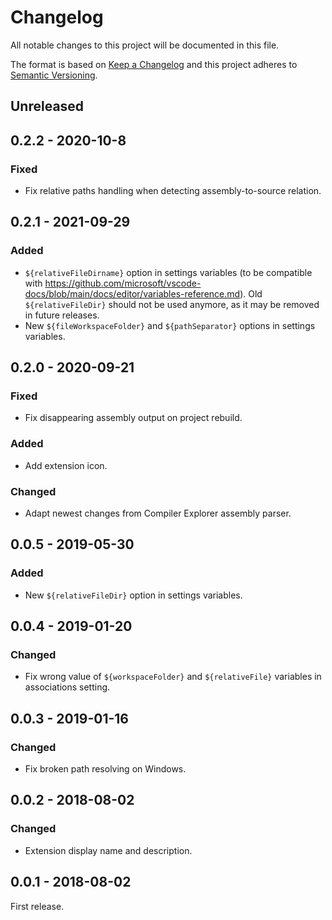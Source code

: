 # Changelog
All notable changes to this project will be documented in this file.

The format is based on [Keep a Changelog](http://keepachangelog.com/en/1.0.0/)
and this project adheres to [Semantic Versioning](http://semver.org/spec/v2.0.0.html).

## Unreleased

## 0.2.2 - 2020-10-8
### Fixed
- Fix relative paths handling when detecting assembly-to-source relation.

## 0.2.1 - 2021-09-29
### Added
- `${relativeFileDirname}` option in settings variables (to be compatible with https://github.com/microsoft/vscode-docs/blob/main/docs/editor/variables-reference.md). Old `${relativeFileDir}` should not be used anymore, as it may be removed in future releases.
- New `${fileWorkspaceFolder}` and `${pathSeparator}` options in settings variables.

## 0.2.0 - 2020-09-21
### Fixed
- Fix disappearing assembly output on project rebuild.

### Added
- Add extension icon.

### Changed
- Adapt newest changes from Compiler Explorer assembly parser.

## 0.0.5 - 2019-05-30
### Added
- New `${relativeFileDir}` option in settings variables.

## 0.0.4 - 2019-01-20
### Changed
- Fix wrong value of `${workspaceFolder}` and `${relativeFile}` variables in
  associations setting.

## 0.0.3 - 2019-01-16
### Changed
- Fix broken path resolving on Windows.

## 0.0.2 - 2018-08-02
### Changed
- Extension display name and description.

## 0.0.1 - 2018-08-02
First release.
